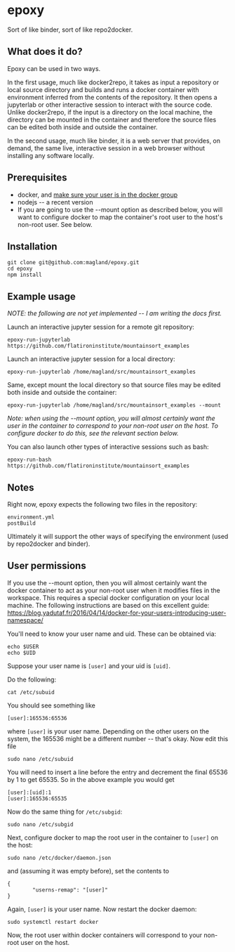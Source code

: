# epoxy

Sort of like binder, sort of like repo2docker.

## What does it do?

Epoxy can be used in two ways.

In the first usage, much like docker2repo, it takes as input a repository or local source directory and builds and runs a docker container with environment inferred from the contents of the repository. It then opens a jupyterlab or other interactive session to interact with the source code. Unlike docker2repo, if the input is a directory on the local machine, the directory can be mounted in the container and therefore the source files can be edited both inside and outside the container.

In the second usage, much like binder, it is a web server that provides, on demand, the same live, interactive session in a web browser without installing any software locally.

## Prerequisites

* docker, and [make sure your user is in the docker group](https://docs.docker.com/install/linux/linux-postinstall/)
* nodejs -- a recent version
* If you are going to use the --mount option as described below, you will want to configure docker to map the container's root user to the host's non-root user. See below.

## Installation
```
git clone git@github.com:magland/epoxy.git
cd epoxy
npm install
```

## Example usage

*NOTE: the following are not yet implemented -- I am writing the docs first.*

Launch an interactive jupyter session for a remote git repository:

```
epoxy-run-jupyterlab https://github.com/flatironinstitute/mountainsort_examples
```

Launch an interactive jupyter session for a local directory:

```
epoxy-run-jupyterlab /home/magland/src/mountainsort_examples
```

Same, except mount the local directory so that source files may be edited both inside and outside the container:

```
epoxy-run-jupyterlab /home/magland/src/mountainsort_examples --mount
```

*Note: when using the --mount option, you will almost certainly want the user in the container to correspond to your non-root user on the host. To configure docker to do this, see the relevant section below.*

You can also launch other types of interactive sessions such as bash:

```
epoxy-run-bash https://github.com/flatironinstitute/mountainsort_examples
```

## Notes

Right now, epoxy expects the following two files in the repository:

```
environment.yml
postBuild
```

Ultimately it will support the other ways of specifying the environment (used by repo2docker and binder).

## User permissions

If you use the --mount option, then you will almost certainly want the docker container to act as your non-root user when it modifies files in the workspace. This requires a special docker configuration on your local machine. The following instructions are based on this excellent guide: https://blog.yadutaf.fr/2016/04/14/docker-for-your-users-introducing-user-namespace/

You'll need to know your user name and uid. These can be obtained via:

```
echo $USER
echo $UID
```

Suppose your user name is `[user]` and your uid is `[uid]`.

Do the following:

```
cat /etc/subuid
```

You should see something like

```
[user]:165536:65536
```

where `[user]` is your user name. Depending on the other users on the system, the 165536 might be a different number -- that's okay. Now edit this file

```
sudo nano /etc/subuid
```

You will need to insert a line before the entry and decrement the final 65536 by 1 to get 65535. So in the above example you would get

```
[user]:[uid]:1
[user]:165536:65535
```

Now do the same thing for `/etc/subgid`:

```
sudo nano /etc/subgid
```

Next, configure docker to map the root user in the container to `[user]` on the host:

```
sudo nano /etc/docker/daemon.json
```

and (assuming it was empty before), set the contents to

```
{
        "userns-remap": "[user]"
}
```

Again, `[user]` is your user name. Now restart the docker daemon:

```
sudo systemctl restart docker
```

Now, the root user within docker containers will correspond to your non-root user on the host.







